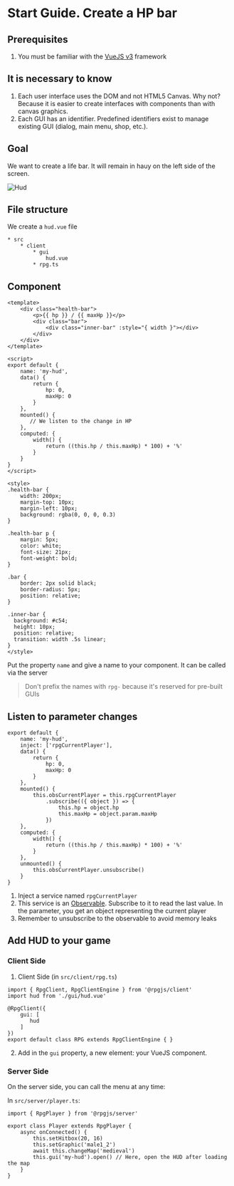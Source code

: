 # Start Guide. Create a HP bar

## Prerequisites

1. You must be familiar with the [VueJS v3](https://v3.vuejs.org) framework

## It is necessary to know

1. Each user interface uses the DOM and not HTML5 Canvas. Why not? Because it is easier to create interfaces with components than with canvas graphics.
2. Each GUI has an identifier. Predefined identifiers exist to manage existing GUI (dialog, main menu, shop, etc.).

## Goal

We want to create a life bar. It will remain in hauy on the left side of the screen.

![Hud](/assets/hud.png)

## File structure

We create a `hud.vue` file

```
* src
    * client
        * gui
            hud.vue
        * rpg.ts
```

## Component

```vue
<template>
    <div class="health-bar">
        <p>{{ hp }} / {{ maxHp }}</p>
        <div class="bar">
            <div class="inner-bar" :style="{ width }"></div>
        </div>
    </div>
</template>

<script>
export default {
    name: 'my-hud',
    data() {
        return {
            hp: 0,
            maxHp: 0
        }
    },
    mounted() {
       // We listen to the change in HP
    },
    computed: {
        width() {
            return ((this.hp / this.maxHp) * 100) + '%'
        }
    }
}
</script>

<style>
.health-bar {
    width: 200px;
    margin-top: 10px;
    margin-left: 10px;
    background: rgba(0, 0, 0, 0.3)
}

.health-bar p {
    margin: 5px;
    color: white;
    font-size: 21px;
    font-weight: bold;
}

.bar {
    border: 2px solid black;
    border-radius: 5px;
    position: relative;
}

.inner-bar {
  background: #c54;
  height: 10px;
  position: relative;
  transition: width .5s linear;
}
</style>
```

Put the property `name` and give a name to your component. It can be called via the server

> Don't prefix the names with `rpg-` because it's reserved for pre-built GUIs

## Listen to parameter changes

```js{3,11-17,23-25}
export default {
    name: 'my-hud',
    inject: ['rpgCurrentPlayer'],
    data() {
        return {
            hp: 0,
            maxHp: 0
        }
    },
    mounted() {
        this.obsCurrentPlayer = this.rpgCurrentPlayer
            .subscribe(({ object }) => {
                this.hp = object.hp
                this.maxHp = object.param.maxHp
            })
    },
    computed: {
        width() {
            return ((this.hp / this.maxHp) * 100) + '%'
        }
    },
    unmounted() {
        this.obsCurrentPlayer.unsubscribe()
    }
}
```

1. Inject a service named `rpgCurrentPlayer`
2. This service is an [Observable](https://github.com/ReactiveX/rxjs). Subscribe to it to read the last value. In the parameter, you get an object representing the current player
3. Remember to unsubscribe to the observable to avoid memory leaks

## Add HUD to your game

### Client Side

1. Client Side (in `src/client/rpg.ts`)

```ts{5-7}
import { RpgClient, RpgClientEngine } from '@rpgjs/client'
import hud from './gui/hud.vue'

@RpgClient({
    gui: [
       hud
    ]
})
export default class RPG extends RpgClientEngine { }
```

2. Add in the `gui` property, a new element: your VueJS component.

### Server Side

On the server side, you can call the menu at any time:

In `src/server/player.ts`: 

```ts{8}
import { RpgPlayer } from '@rpgjs/server'

export class Player extends RpgPlayer {
    async onConnected() {
        this.setHitbox(20, 16)
        this.setGraphic('male1_2')
        await this.changeMap('medieval')
        this.gui('my-hud').open() // Here, open the HUD after loading the map
    }
}
```